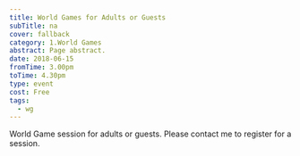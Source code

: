 ```yaml
---
title: World Games for Adults or Guests
subTitle: na
cover: fallback
category: 1.World Games
abstract: Page abstract.
date: 2018-06-15
fromTime: 3.00pm
toTime: 4.30pm
type: event
cost: Free
tags:
  - wg
---
```


World Game session for adults or guests. Please contact me to register for a session.

